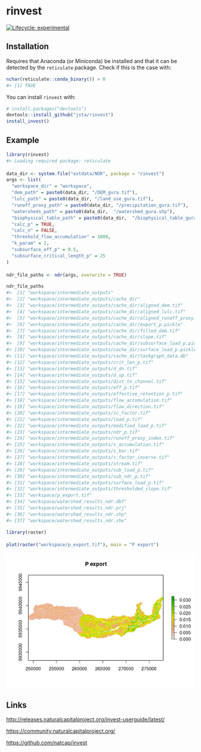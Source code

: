 
<!-- README.md is generated from README.Rmd. Please edit that file -->

# rinvest

<!-- badges: start -->
<!-- [![R-CMD-check](https://github.com/jsta/rinvest/workflows/R-CMD-check/badge.svg)](https://github.com/jsta/rinvest/actions) -->

[![Lifecycle:
experimental](https://img.shields.io/badge/lifecycle-experimental-orange.svg)](https://www.tidyverse.org/lifecycle/#experimental)
<!-- badges: end -->

## Installation

Requires that Anaconda (or Miniconda) be installed and that it can be
detected by the `reticulate` package. Check if this is the case with:

``` r
nchar(reticulate::conda_binary()) > 0
#> [1] TRUE
```

You can install `rinvest` with:

``` r
# install.packages("devtools")
devtools::install_github("jsta/rinvest")
install_invest()
```

## Example

``` r
library(rinvest)
#> Loading required package: reticulate

data_dir <- system.file("extdata/NDR", package = "rinvest")
args <- list(
  "workspace_dir" = "workspace",
  "dem_path" = paste0(data_dir, "/DEM_gura.tif"),
  "lulc_path" = paste0(data_dir, "/land_use_gura.tif"),
  "runoff_proxy_path" = paste0(data_dir, "/precipitation_gura.tif"),
  "watersheds_path" = paste0(data_dir,  "/watershed_gura.shp"),
  "biophysical_table_path" = paste0(data_dir,  "/biophysical_table_gura.csv"),
  "calc_p" = TRUE,
  "calc_n" = FALSE,
  "threshold_flow_accumulation" = 1000,
  "k_param" = 2,
  "subsurface_eff_p" = 0.5,
  "subsurface_critical_length_p" = 25
)

ndr_file_paths <- ndr(args, overwrite = TRUE)
```

``` r
ndr_file_paths
#>  [1] "workspace/intermediate_outputs"                                   
#>  [2] "workspace/intermediate_outputs/cache_dir"                         
#>  [3] "workspace/intermediate_outputs/cache_dir/aligned_dem.tif"         
#>  [4] "workspace/intermediate_outputs/cache_dir/aligned_lulc.tif"        
#>  [5] "workspace/intermediate_outputs/cache_dir/aligned_runoff_proxy.tif"
#>  [6] "workspace/intermediate_outputs/cache_dir/export_p.pickle"         
#>  [7] "workspace/intermediate_outputs/cache_dir/filled_dem.tif"          
#>  [8] "workspace/intermediate_outputs/cache_dir/slope.tif"               
#>  [9] "workspace/intermediate_outputs/cache_dir/subsurface_load_p.pickle"
#> [10] "workspace/intermediate_outputs/cache_dir/surface_load_p.pickle"   
#> [11] "workspace/intermediate_outputs/cache_dir/taskgraph_data.db"       
#> [12] "workspace/intermediate_outputs/crit_len_p.tif"                    
#> [13] "workspace/intermediate_outputs/d_dn.tif"                          
#> [14] "workspace/intermediate_outputs/d_up.tif"                          
#> [15] "workspace/intermediate_outputs/dist_to_channel.tif"               
#> [16] "workspace/intermediate_outputs/eff_p.tif"                         
#> [17] "workspace/intermediate_outputs/effective_retention_p.tif"         
#> [18] "workspace/intermediate_outputs/flow_accumulation.tif"             
#> [19] "workspace/intermediate_outputs/flow_direction.tif"                
#> [20] "workspace/intermediate_outputs/ic_factor.tif"                     
#> [21] "workspace/intermediate_outputs/load_p.tif"                        
#> [22] "workspace/intermediate_outputs/modified_load_p.tif"               
#> [23] "workspace/intermediate_outputs/ndr_p.tif"                         
#> [24] "workspace/intermediate_outputs/runoff_proxy_index.tif"            
#> [25] "workspace/intermediate_outputs/s_accumulation.tif"                
#> [26] "workspace/intermediate_outputs/s_bar.tif"                         
#> [27] "workspace/intermediate_outputs/s_factor_inverse.tif"              
#> [28] "workspace/intermediate_outputs/stream.tif"                        
#> [29] "workspace/intermediate_outputs/sub_load_p.tif"                    
#> [30] "workspace/intermediate_outputs/sub_ndr_p.tif"                     
#> [31] "workspace/intermediate_outputs/surface_load_p.tif"                
#> [32] "workspace/intermediate_outputs/thresholded_slope.tif"             
#> [33] "workspace/p_export.tif"                                           
#> [34] "workspace/watershed_results_ndr.dbf"                              
#> [35] "workspace/watershed_results_ndr.prj"                              
#> [36] "workspace/watershed_results_ndr.shp"                              
#> [37] "workspace/watershed_results_ndr.shx"
```

``` r
library(raster)

plot(raster("workspace/p_export.tif"), main = "P export")
```

![](man/figures/README-unnamed-chunk-4-1.png)

## Links

<http://releases.naturalcapitalproject.org/invest-userguide/latest/>

<https://community.naturalcapitalproject.org/>

<https://github.com/natcap/invest>
